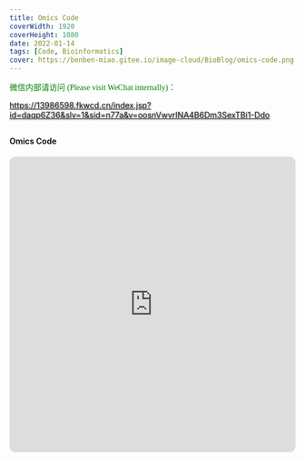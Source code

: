```yaml
---
title: Omics Code
coverWidth: 1920
coverHeight: 1080
date: 2022-01-14
tags: [Code, Bioinformatics]
cover: https://benben-miao.gitee.io/image-cloud/BioBlog/omics-code.png
---
```


<!-- <div style="background-color: #eeeeee; width: 120px; padding:5px 20px; border-radius: 3px;">Read More</div> -->
<!-- more -->

<div class="card">
  <p style="color: green;font-family: YouYuan;">微信内部请访问 (Please visit WeChat internally)：</p>
  <a href="https://13986598.fkwcd.cn/index.jsp?id=daqp6Z36&slv=1&sid=n77a&v=oosnVwvrINA4B6Dm3SexTBi1-Ddo" style="text-shadow: 1px 1px 3px #888;">https://13986598.fkwcd.cn/index.jsp?id=daqp6Z36&slv=1&sid=n77a&v=oosnVwvrINA4B6Dm3SexTBi1-Ddo</a>
</div>

## 
#### Omics Code
<div class="frame">
  <iframe id="iframe" height="100%" width="100%" onload="changeFrameHeight()" frameborder="0" allowfullscreen mozallowfullscreen="true" webkitallowfullscreen="true" allow="fullscreen; autoplay; vr" 
  style="width: 100%; height: 520px; border-radius: 10px;" 
  src="https://13986598.fkwcd.cn/index.jsp?id=daqp6Z36&slv=1&sid=n77a&v=oosnVwvrINA4B6Dm3SexTBi1-Ddo">
  </iframe>
</div>

<script>
    function changeFrameHeight() {
        var iframe = document.getElementById("iframe");
        iframe.height = document.documentElement.clientHeight;
    }
    window.onresize = function() {
        changeFrameHeight();
    }
</script>